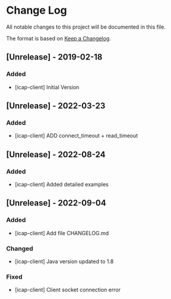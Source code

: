 
# Change Log

All notable changes to this project will be documented in this file.
 
The format is based on [Keep a Changelog](http://keepachangelog.com/).
 
## [Unrelease] - 2019-02-18
  
### Added

- [icap-client]
  Initial Version

 
## [Unrelease] - 2022-03-23
 
### Added

- [icap-client]
  ADD connect_timeout + read_timeout
 
## [Unrelease] - 2022-08-24

### Added

- [icap-client]
  Added detailed examples

## [Unrelease] - 2022-09-04
 
### Added

- [icap-client]
  Add file CHANGELOG.md
   
### Changed

- [icap-client]
  Java version updated to 1.8
 
### Fixed

- [icap-client]
  Client socket connection error

